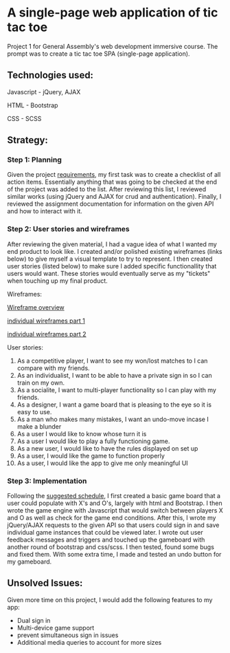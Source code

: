 # A single-page web application of tic tac toe

Project 1 for General Assembly's web development immersive course. The prompt was
to create a tic tac toe SPA (single-page application).

## Technologies used:

Javascript - jQuery, AJAX

HTML - Bootstrap

CSS - SCSS

## Strategy:

### Step 1: Planning

Given the project [requirements](https://git.generalassemb.ly/ga-wdi-boston/game-project), my first task was to create a checklist of all action items. Essentially anything that was going to be checked at the end of the project was added to the list. After reviewing this list, I reviewed similar works (using jQuery and AJAX for crud and authentication). Finally, I reviewed the assignment documentation for information on the given API and how to interact with it.

### Step 2: User stories and wireframes

After reviewing the given material, I had a vague idea of what I wanted my end product to look like. I created and/or polished existing wireframes (links below) to give myself a visual template to try to represent. I then created user stories (listed below) to make sure I added specific functionallity that users would want. These stories would eventually serve as my "tickets" when touching up my final product.

Wireframes:

[Wireframe overview](http://i.imgur.com/ryZa4hE.jpg)

[individual wireframes part 1](http://i.imgur.com/cAYQRD2.jpg)

[individual wireframes part 2](http://i.imgur.com/fBWHBmo.jpg)

User stories:

1. As a competitive player, I want to see my won/lost matches to I can compare with my friends.
2. As an individualist, I want to be able to have a private sign in so I can train on my own.
3. As a socialite, I want to multi-player functionality so I can play with my friends.
4. As a designer, I want a game board that is pleasing to the eye so it is easy to use.
5. As a man who makes many mistakes, I want an undo-move incase I make a blunder
6. As a user I would like to know whose turn it is
7. As a user I would like to play a fully functioning game.
8. As a new user, I would like to have the rules displayed on set up
9. As a user, I would like the game to function properly
10. As a user, I would like the app to give me only meaningful UI

### Step 3: Implementation

Following the [suggested schedule](https://git.generalassemb.ly/ga-wdi-boston/game-project/blob/master/schedule.md), I first created a basic game board that a user could populate with X's and O's, largely with html and Bootstrap. I then wrote the game engine with Javascript that would switch between players X and O as well as check for the game end conditions. After this, I wrote my jQuery/AJAX requests to the given API so that users could sign in and save individual game instances that could be viewed later. I wrote out user feedback messages and triggers and touched up the gameboard with another round of bootstrap and css/scss. I then tested, found some bugs and fixed them. With some extra time, I made and tested an undo button for my gameboard.

## Unsolved Issues:

Given more time on this project, I would add the following features to my app:
- Dual sign in
- Multi-device game support
- prevent simultaneous sign in issues
- Additional media queries to account for more sizes
